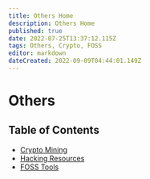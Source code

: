 ```yaml
---
title: Others Home
description: Others Home
published: true
date: 2022-07-25T13:37:12.115Z
tags: Others, Crypto, FOSS
editor: markdown
dateCreated: 2022-09-09T04:44:01.149Z
---
```

# Others

## Table of Contents

- [Crypto Mining]()
- [Hacking Resources]()
- [FOSS Tools]()